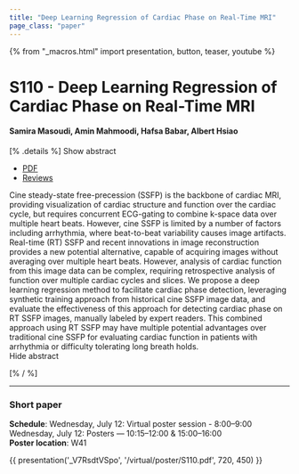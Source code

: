```yaml
---
title: "Deep Learning Regression of Cardiac Phase on Real-Time MRI"
page_class: "paper"
---
```


{% from "_macros.html" import presentation, button, teaser, youtube %}

# S110 - Deep Learning Regression of Cardiac Phase on Real-Time MRI

#### Samira Masoudi, Amin Mahmoodi, Hafsa Babar, Albert Hsiao


[% .details %]
<a class="toggle_visibility" data-selector=".abstract" data-level="3">Show abstract</a>
- <a href="https://openreview.net/pdf?id=5063TZgHfQm">PDF</a>
- <a href="https://openreview.net/forum?id=5063TZgHfQm">Reviews</a>

<p>
    <span class="abstract">
        Cine steady-state free-precession (SSFP) is the backbone of cardiac MRI, providing visualization of cardiac structure and function over the cardiac cycle, but requires concurrent ECG-gating to combine k-space data over multiple heart beats. However, cine SSFP is limited by a number of factors including arrhythmia, where beat-to-beat variability causes image artifacts. Real-time (RT) SSFP and recent innovations in image reconstruction provides a new potential alternative, capable of acquiring images without averaging over multiple heart beats. However, analysis of cardiac function from this image data can be complex, requiring retrospective analysis of function over multiple cardiac cycles and slices.  We propose a deep learning regression method to facilitate cardiac phase detection, leveraging synthetic training approach from historical cine SSFP image data, and evaluate the effectiveness of this approach for detecting cardiac phase on RT SSFP images, manually labeled by expert readers. This combined approach using RT SSFP may have multiple potential advantages over traditional cine SSFP for evaluating cardiac function in patients with arrhythmia or difficulty tolerating long breath holds.
        <br>
        <span class="actions"><a class="toggle_visibility" data-level="2">Hide abstract</a></span>
    </span>
</p>
[% / %]

---


### Short paper

**Schedule**: Wednesday, July 12: Virtual poster session - 8:00–9:00<br>Wednesday, July 12: Posters — 10:15–12:00 & 15:00–16:00<br>
**Poster location**: W41

{{ presentation('_V7RsdtVSpo', '/virtual/poster/S110.pdf', 720, 450) }}